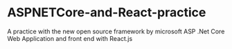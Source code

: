 # ASPNETCore-and-React-practice
A practice with the new open source framework by microsoft ASP .Net Core Web Application and front end with React.js
